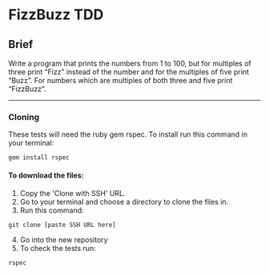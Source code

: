 # **FizzBuzz TDD**

## Brief

Write a program that prints the numbers from 1 to 100, but for multiples of three print “Fizz” instead of the number and for the multiples of five print “Buzz”. For numbers which are multiples of both three and five print “FizzBuzz”.

---

### Cloning

These tests will need the ruby gem rspec. To install run this command in your terminal:

```
gem install rspec
```

#### To download the files:

1. Copy the 'Clone with SSH' URL.
2. Go to your terminal and choose a directory to clone the files in.
3. Run this command:
  ```
  git clone [paste SSH URL here]
  ```
4. Go into the new repository
5. To check the tests run:
  ```
  rspec
  ```

